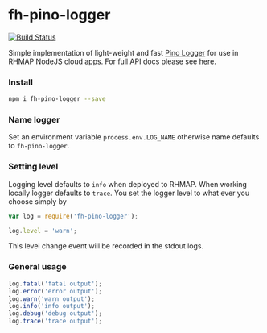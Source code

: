 fh-pino-logger
====

[![Build Status](https://travis-ci.org/col1985/fh-pino-logger.svg?branch=master)](https://travis-ci.org/col1985/fh-pino-logger)

Simple implementation of light-weight and fast [Pino Logger](https://github.com/mcollina/pino) for use in RHMAP NodeJS cloud apps. For full API docs please see [here](https://github.com/mcollina/pino).

### Install

```bash
npm i fh-pino-logger --save
```

### Name logger

Set an environment variable `process.env.LOG_NAME` otherwise name defaults to `fh-pino-logger`.

### Setting level

Logging level defaults to `info` when deployed to RHMAP. When working locally logger defaults to `trace`. You set the logger level to what ever you choose simply by

```js
var log = require('fh-pino-logger');

log.level = 'warn'; 
```

This level change event will be recorded in the stdout logs.

### General usage

```js
log.fatal('fatal output');
log.error('error output');
log.warn('warn output');
log.info('info output');
log.debug('debug output');
log.trace('trace output'); 
```








